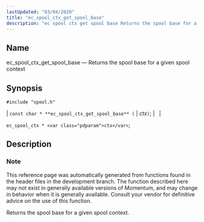 ```yaml
---
lastUpdated: "03/04/2020"
title: "ec_spool_ctx_get_spool_base"
description: "ec spool ctx get spool base Returns the spool base for a given spool context const char ec spool ctx get spool base ctx ec spool ctx ctx This reference page was automatically generated from functions found in the header files in the development branch The function described here may..."
---
```


<a name="apis.ec_spool_ctx_get_spool_base"></a> 
## Name

ec_spool_ctx_get_spool_base — Returns the spool base for a given spool context

## Synopsis

`#include "spool.h"`

| `const char * **ec_spool_ctx_get_spool_base** (` | <var class="pdparam">ctx</var>`)`; |   |

`ec_spool_ctx * <var class="pdparam">ctx</var>`;<a name="idp62349632"></a> 
## Description

### Note

This reference page was automatically generated from functions found in the header files in the development branch. The function described here may not exist in generally available versions of Momentum, and may change in behavior when it is generally available. Consult your vendor for definitive advice on the use of this function.

Returns the spool base for a given spool context.